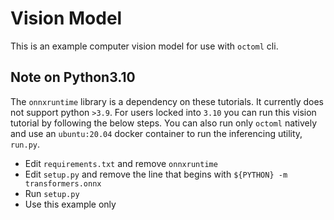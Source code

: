 # Vision Model

This is an example computer vision model for use with `octoml` cli.

## Note on Python3.10

The `onnxruntime` library is a dependency on these tutorials. It currently does not support python `>3.9`. For users locked into `3.10` you can run this vision tutorial by following the below steps. You can also run only `octoml` natively and use an `ubuntu:20.04` docker container to run the inferencing utility, `run.py`.

* Edit `requirements.txt` and remove `onnxruntime`
* Edit `setup.py` and remove the line that begins with `${PYTHON} -m transformers.onnx`
* Run `setup.py`
* Use this example only
